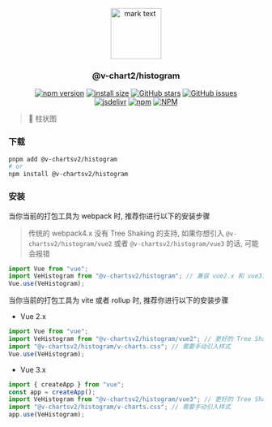 <p align="center">
<img src="https://raw.githubusercontent.com/denaro-org/v-charts2/main/docs/.vuepress/public/favicon.ico" alt="mark text" width="100" height="100">
</p>

<h3 align="center">@v-chart2/histogram</h3>

<p align="center">
  <a href="https://www.npmjs.com/package/@v-chartsv2/histogram" target="_blank"><img alt="npm version" src="https://img.shields.io/npm/v/@v-chartsv2/histogram"></a>
  <a href="https://packagephobia.com/result?p=@v-chartsv2/histogram" target="_blank"><img alt="install size" src="https://packagephobia.now.sh/badge?p=@v-chartsv2/histogram"></a>
  <a href="https://github.com/denaro-org/v-charts2/stargazers" target="_blank"><img alt="GitHub stars" src="https://img.shields.io/github/stars/denaro-org/v-charts2"></a>
  <a href="https://github.com/denaro-org/v-charts2/issues" target="_blank"><img alt="GitHub issues" src="https://img.shields.io/github/issues/denaro-org/v-charts2"></a>
  <br />
  <a href="https://www.jsdelivr.com/package/npm/@v-chartsv2/histogram" target="_blank"><img alt="jsdelivr" src="https://data.jsdelivr.com/v1/package/npm/@v-chartsv2/histogram/badge"></a>
  <a href="https://www.npmjs.com/package/@v-chartsv2/histogram" target="_blank"><img alt="npm" src="https://img.shields.io/node/v/@v-chartsv2/histogram"></a>
  <a href="https://github.com/denaro-org/v-charts2/blob/main/LICENSE" target="_blank"><img alt="NPM" src="https://img.shields.io/npm/l/@v-chartsv2/histogram"></a>
</p>

> :tada: 柱状图

### 下载

```bash
pnpm add @v-chartsv2/histogram
# or
npm install @v-chartsv2/histogram
```

### 安装

当你当前的打包工具为 webpack 时, 推荐你进行以下的安装步骤

> 传统的 webpack4.x 没有 Tree Shaking 的支持, 如果你想引入 `@v-chartsv2/histogram/vue2` 或者 `@v-chartsv2/histogram/vue3` 的话, 可能会报错

```javascript
import Vue from "vue";
import VeHistogram from "@v-chartsv2/histogram"; // 兼容 vue2.x 和 vue3.x 的支持, 将会自动加载支持 vue2.x 的支持包或者支持 vue3.x 的支持包
Vue.use(VeHistogram);
```

当你当前的打包工具为 vite 或者 rollup 时, 推荐你进行以下的安装步骤

- Vue 2.x

```javascript
import Vue from "vue";
import VeHistogram from "@v-chartsv2/histogram/vue2"; // 更好的 Tree Shaking 推荐引入 vue2.x 的专属支持包
import "@v-chartsv2/histogram/v-charts.css"; // 需要手动引入样式
Vue.use(VeHistogram);
```

- Vue 3.x

```javascript
import { createApp } from "vue";
const app = createApp();
import VeHistogram from "@v-chartsv2/histogram/vue3"; // 更好的 Tree Shaking 推荐引入 vue3.x 的专属支持包
import "@v-chartsv2/histogram/v-charts.css"; // 需要手动引入样式
app.use(VeHistogram);
```
